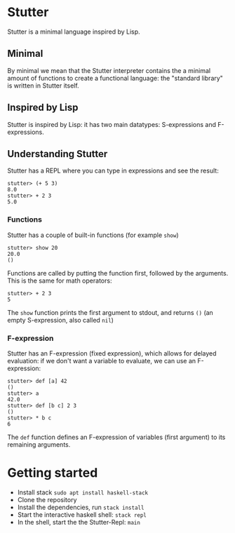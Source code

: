 # Stutter

Stutter is a minimal language inspired by Lisp.

## Minimal

By minimal we mean that the Stutter interpreter contains the a minimal amount of functions to create a functional language: the "standard library" is written in Stutter itself.

## Inspired by Lisp

Stutter is inspired by Lisp: it has two main datatypes: S-expressions and F-expressions.

## Understanding Stutter

Stutter has a REPL where you can type in expressions and see the result:
```
stutter> (+ 5 3)
8.0
stutter> + 2 3
5.0
```

### Functions

Stutter has a couple of built-in functions (for example `show`)
```
stutter> show 20
20.0
()
```

Functions are called by putting the function first, followed by the arguments. This is the same for math operators:

```
stutter> + 2 3
5
```

The `show` function prints the first argument to stdout, and returns `()` (an empty S-expression, also called `nil`)

### F-expression

Stutter has an F-expression (fixed expression), which allows for delayed evaluation: if we don't want a variable to evaluate, we can use an F-expression:

```
stutter> def [a] 42
()
stutter> a
42.0
stutter> def [b c] 2 3
()
stutter> * b c
6
```

The `def` function defines an F-expression of variables (first argument) to its remaining arguments.


# Getting started

- Install stack `sudo apt install haskell-stack`
- Clone the repository
- Install the dependencies, run `stack install`
- Start the interactive haskell shell: `stack repl`
- In the shell, start the the Stutter-Repl: `main`

